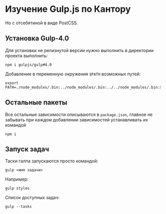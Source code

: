 # Изучение Gulp.js по Кантору

Но с отсебятиной в виде PostCSS.

## Установка Gulp-4.0

Для установки не релизнутой версии нужно выполнить в директории проекта выполнить:
```
npm i gulpjs/gulp#4.0
```

Добавление в переменную окружения `$PATH` возможных путей:
```
export PATH=./node_modules/.bin:../node_modules/.bin:../../node_modules/.bin:$PATH
```
## Остальные пакеты

Все остальные зависимости описываются в `package.json`, главное не забывать при каждом добавлении зависимостей устанавливать их командой
```
npm i
```

## Запуск задач

Таски галпа запускаются просто командой:
```
gulp <имя задачи>
```

Например:
```
gulp styles
```

Список доступных задач:
```
gulp --tasks
```
